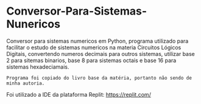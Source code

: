 # Conversor-Para-Sistemas-Nunericos
Conversor para sistemas numericos em Python, programa utilizado para facilitar o estudo de sistemas numericos na materia Circuitos Lógicos Digitais,
 convertendo numeros decimais para outros sistemas, utilizar base 2 para sitemas binarios, base 8 para sistemas octais e base 16 para sistemas hexadeciamais.

    Programa foi copiado do livro base da matéria, portanto não sendo de minha autoria.

Foi utilizado a IDE da plataforma Replit: https://replit.com/


